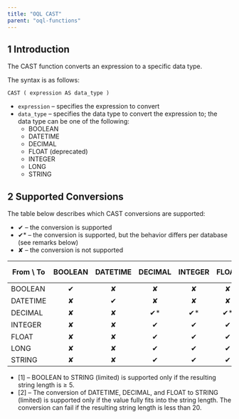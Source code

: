 ```yaml
---
title: "OQL CAST"
parent: "oql-functions"
---
```


## 1 Introduction

The CAST function converts an expression to a specific data type.

The syntax is as follows:

```
CAST ( expression AS data_type )
```

* `expression` – specifies the expression to convert
* `data_type` – specifies the data type to convert the expression to; the data type can be one of the following:
  * BOOLEAN
  * DATETIME
  * DECIMAL
  * FLOAT (deprecated)
  * INTEGER
  * LONG
  * STRING

## 2 Supported Conversions

The table below describes which CAST conversions are supported:

*  ✔ – the conversion is supported
*  ✔* – the conversion is supported, but the behavior differs per database (see remarks below)
*  ✘ – the conversion is not supported

| From \ To | BOOLEAN | DATETIME | DECIMAL | INTEGER | FLOAT | LONG | STRING (unlimited) | STRING (limited) |
|------| :------: | :------: | :------: | :------: | :------: | :------: | :------: | :------: |
| BOOLEAN | ✔ | ✘ | ✘ | ✘ |✘ | ✘ | ✔* | ✔*<sup><small>1</small></sup> |
| DATETIME | ✘ | ✔ | ✘ | ✘ |✘ | ✘ | ✔* | ✔*<sup><small>2</small></sup> |
| DECIMAL | ✘ | ✘ | ✔* | ✔* | ✔* | ✔* | ✔* | ✔*<sup><small>2</small></sup> |
| INTEGER | ✘ | ✘ | ✔ | ✔ | ✔ | ✔ | ✔ | ✔ |
| FLOAT | ✘ | ✘ | ✔ | ✔ | ✔ | ✔ | ✔* | ✔*<sup><small>2</small></sup> |
| LONG | ✘ | ✘ | ✔ | ✔ | ✔ | ✔ | ✔ | ✔ |
| STRING | ✘ | ✘ | ✔ | ✔ | ✔ | ✔ | ✔ | ✔ |
*  [1] – BOOLEAN to STRING (limited) is supported only if the resulting string length is ≥ 5.
*  [2] – The conversion of DATETIME, DECIMAL, and FLOAT to STRING (limited) is supported only if the value fully fits into the string length. The conversion can fail if the resulting string length is less than 20.
